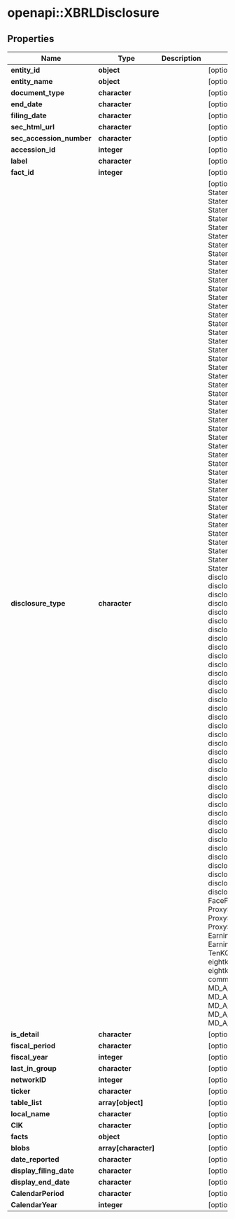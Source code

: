 # openapi::XBRLDisclosure


## Properties
Name | Type | Description | Notes
------------ | ------------- | ------------- | -------------
**entity_id** | **object** |  | [optional] 
**entity_name** | **object** |  | [optional] 
**document_type** | **character** |  | [optional] 
**end_date** | **character** |  | [optional] 
**filing_date** | **character** |  | [optional] 
**sec_html_url** | **character** |  | [optional] 
**sec_accession_number** | **character** |  | [optional] 
**accession_id** | **integer** |  | [optional] 
**label** | **character** |  | [optional] 
**fact_id** | **integer** |  | [optional] 
**disclosure_type** | **character** |  | [optional] [Enum: [none, StatementOfFinancialPositionUnclassified_RealEstateOperations, StatementOfShareholdersEquityAndOtherComprehensiveIncomeCalc2, StatementOfShareholdersEquityAndOtherComprehensiveIncome, StatementOfPartnersCapital, StatementOfOtherComprehensiveIncomeAlternative, StatementOfOtherComprehensiveIncome, StatementOfIncomeSecuritiesBasedIncome3, StatementOfIncomeSecuritiesBasedIncome, StatementOfIncomeRealEstateInvestmentTrustsCalc2, StatementOfIncomeRealEstateInvestmentTrusts, StatementOfIncomeRealEstateExcludingREITsInvestementGainLossWithoutImpairmentElementAlternative4, StatementOfIncomeRealEstateExcludingREITsCalc2, StatementOfIncomeRealEstateExcludingREITs, StatementOfIncomeInvestementGainLossWithoutImpairmentElementAlternative, StatementOfIncomeInterestBasedRevenueCalc4, StatementOfIncomeInterestBasedRevenueCalc3, StatementOfIncomeInterestBasedRevenueCalc2, StatementOfIncomeInterestBasedRevenue, StatementOfIncomeInsuranceBasedRevenueInvestementGainLossWithoutImpairmentElementAlternative3, StatementOfIncomeInsuranceBasedRevenueBreakdownByBusiness, StatementOfIncomeInsuranceBasedRevenue2, StatementOfIncomeInsuranceBasedRevenue, StatementOfIncomeDiscontinuedOperationsAlternate, StatementOfIncomeAlternative, StatementOfIncomeAlternateAggregations, StatementOfIncome, StatementOfFinancialPositionUnclassified_SecuritiesBasedOperationsSecondAlternative, StatementOfFinancialPositionUnclassified_SecuritiesBasedOperationsCalc2, StatementOfFinancialPositionUnclassified_SecuritiesBasedOperations, StatementOfFinancialPositionUnclassified_RealEstateOperationsSecondAlternative, StatementOfFinancialPositionUnclassified_RealEstateOperationsFirstAlternative, StatementOfFinancialPositionUnclassified_InvestmentBasedOperationsFirstAlternative, StatementOfFinancialPositionUnclassified_InvestmentBasedOperationsAlternativePresentation, StatementOfFinancialPositionUnclassified_InvestmentBasedOperations, StatementOfFinancialPositionUnclassified_DepositBasedOperationsSecondAlternate, StatementOfFinancialPositionUnclassified_DepositBasedOperationsFirstAlternate, StatementOfFinancialPositionUnclassified_DepositBasedOperations, StatementOfFinancialPositionClassified_RealEstateOperationsSecondAlternative, StatementOfFinancialPositionClassified_RealEstateOperationsFirstAlternative, StatementOfFinancialPositionClassified_RealEstateOperations, StatementOfFinancialPositionClassifiedFirstAlternative, StatementOfFinancialPositionClassified, StatementOfCashFlowsSupplementalDisclosures, StatementOfCashFlowsIndirectSixthAlternate, StatementOfCashFlowsIndirectSecuritiesBasedOperationsFourthAlternate, StatementOfCashFlowsIndirectSecuritiesBasedOperationsFifthAlternate, StatementOfCashFlowsIndirectSecuritiesBasedOperations, StatementOfCashFlowsIndirectRealEstateSecondAlternate, StatementOfCashFlowsIndirectRealEstateFirstAlternate, StatementOfCashFlowsIndirectRealEstate, StatementOfCashFlowsIndirectInvestmentBasedOperationsFourthAlternate, StatementOfCashFlowsIndirectInvestmentBasedOperationsFifthAlternate, StatementOfCashFlowsIndirectInvestmentBasedOperations, StatementOfCashFlowsIndirectFifthAlternate, StatementOfCashFlowsIndirectDepositBasedOperationsFourthAlternate, StatementOfCashFlowsIndirectDepositBasedOperationsFifthAlternate, StatementOfCashFlowsIndirectDepositBasedOperations, StatementOfCashFlowsIndirectAdditionalElements, StatementOfCashFlowsIndirect, StatementOfCashFlowsDirectFirstAlternate, StatementOfCashFlowsDirect, disclosure_TransfersAndServicing, disclosure_TemporaryEquity, disclosure_SummaryOfInvestmentHoldings, disclosure_SegmentReporting, disclosure_SECScheduleArticle12_29MortgageLoansOnRealEstate, disclosure_SECScheduleArticle12_28RealEstateAndAccumulatedDepreciation, disclosure_SECScheduleArticle12_17Reinsurance, disclosure_SECScheduleArticle12_09ValuationAndQualifyingAccounts, disclosure_SECScheduleArticle12_04CondensedFinancialInformation, disclosure_revenueFromContractsWithCustomers, disclosure_ResearchAndDevelopment, disclosure_Reorganizations, disclosure_RelatedPartyDisclosures, disclosure_RegulatedOperations, disclosure_ReceivablesLoansNotesReceivableAndOthers, disclosure_RealEstate, disclosure_PropertyPlantAndEquipment, disclosure_PayablesAndAccruals, disclosure_OtherThanSecuritiesInvestmentHoldings, disclosure_OtherLiabilities, disclosure_OtherExpenses, disclosure_OrganizationConsolidationAndPresentationOfFinancialStatements, disclosure_MiscellaneousIndustries, disclosure_MinorityInterest, disclosure_Leases, disclosure_InvestmentsSoldNotYetPurchased, disclosure_InvestmentsInAndAdvancesToAffiliates, disclosure_InvestmentsFederalTaxNote, disclosure_InvestmentsEquityMethodAndJointVentures, disclosure_InvestmentsDebtAndEquitySecurities, disclosure_InvestmentsAllOtherInvestments, disclosure_InvestmentHoldings, disclosure_Inventory, disclosure_InterimReporting, disclosure_IntangibleAssetsGoodwillAndOther, disclosure_IncomeTaxes, disclosure_HealthCareOrganizations, disclosure_guarantor_income_statement, disclosure_guarantor_balance_sheet, disclosure_guarantor_cash_flow, disclosure_Guarantees, disclosure_GoingConcern, disclosure_ForeignOperationsAndCurrencyTranslation, disclosure_FinancialServicesInsurance, disclosure_FinancialServicesFederalHomeLoanBanks, disclosure_FinancialServicesBrokersAndDealers, disclosure_FinancialServicesBankingAndThriftInterest, disclosure_FinancialServicesBankingAndThrift, disclosure_FinancialInstrumentsFairValueDisclosures, disclosure_ExtraordinaryAndUnusualItems, disclosure_ExtractiveIndustries, disclosure_ExitOrDisposalCostObligations, disclosure_Equity, disclosure_EnvironmentalRemediationObligations, disclosure_EarningsPerShare, disclosure_DiscontinuedOperations, disclosure_DerivativeInstrumentsAndHedgingActivities, disclosure_DeferredRevenue, disclosure_DeferredCostsCapitalizedPrepaidAndOtherAssets, disclosure_Debt, disclosure_Contractors, disclosure_CompensationRelatedCostsStockCompensation, disclosure_CompensationRelatedCostsRetirementBenefits, disclosure_CompensationRelatedCostsPostemploymentBenefits, disclosure_CompensationRelatedCostsGeneral, disclosure_CommitmentAndContingencies, disclosure_CashAndCashEquivalents, disclosure_BusinessCombinations, disclosure_AssetRetirementObligations, disclosure_AccountingPolicies, disclosure_AccountingChangesAndErrorCorrections, disclosure_unidentified, QuarterlyOrAnualReport, FaceFinancials, NotesToFinancialStatements, user_submitted_document, ProxyStatement, ProxyStatement_SummaryCompensationTable, ProxyStatement_CEOCompensationRatioTable, ProxyStatement_DirectorCompensationTable, ProxyStatement_DirectorCommitteeCompensationTable, ProxyStatement_equityComensationPlansTable, ProxyStatement_AuditFees, EarningsPressReleaseFrom8K, EarningsPressRelease_GaapNonGaapReconcilliation, EarningsPressRelease_Highlights, EarningsPressRelease_guidanceOutlook, EarningsPressRelease_KPIs, tableFromNonXBRLDocument, TenKQ_MarketCommonEquity_ShareRepurchases, eightk_guidanceUpdate, eightk_conferenceCallTranscript, eightk_presentationSlides, eightk_monthlyOperatingMetrics, eightk_earningsPressRelease_preliminary, eightk_other, eightk_correction, eightk_all_types, commentLetter, commentLetterResponse, NT10KorQ, eightk_nonfinancial, form_3, form_4, form_5, MD_A_section, MD_A_Overview, MD_A_ContractualObligations, MD_A_SafeHarbourProvision, MD_A_SegmentResults, MD_A_ResultsOfOperations, MD_A_RecentlyIssuedAccountingAnnouncements, MD_A_OffBalanceSheetArrangements, MD_A_InterimPeriodRequirements, MD_A_TabularDisclosureOfContractualObligations, MD_A_LiquidityAndCapitalResources, MD_A_CriticalAccountingPolicies]] 
**is_detail** | **character** |  | [optional] 
**fiscal_period** | **character** |  | [optional] 
**fiscal_year** | **integer** |  | [optional] 
**last_in_group** | **character** |  | [optional] 
**networkID** | **integer** |  | [optional] 
**ticker** | **character** |  | [optional] 
**table_list** | **array[object]** |  | [optional] 
**local_name** | **character** |  | [optional] 
**CIK** | **character** |  | [optional] 
**facts** | **object** |  | [optional] 
**blobs** | **array[character]** |  | [optional] 
**date_reported** | **character** |  | [optional] 
**display_filing_date** | **character** |  | [optional] [readonly] 
**display_end_date** | **character** |  | [optional] [readonly] 
**CalendarPeriod** | **character** |  | [optional] 
**CalendarYear** | **integer** |  | [optional] 


